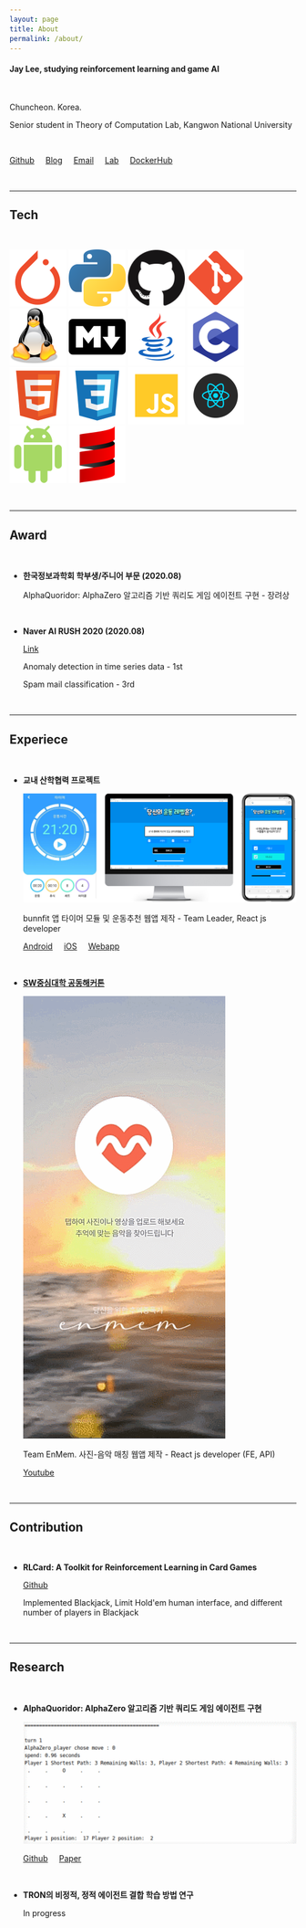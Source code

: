 ```yaml
---
layout: page
title: About
permalink: /about/
---
```



#### Jay Lee, studying reinforcement learning and game AI

<br/>

Chuncheon. Korea.

Senior student in Theory of Computation Lab, Kangwon National University

<br/>

  [Github](https://github.com/Clarit7) &nbsp; &nbsp; [Blog](https://clarit7.github.io) &nbsp; &nbsp; [Email](mailto:intelleej@gmail.com) &nbsp; &nbsp; [Lab](https://narame7.github.io/) &nbsp; &nbsp; [DockerHub](https://hub.docker.com/u/clarit7)

<br/>

***

## Tech

<br/>

![pytorch](./images/about/pytorch.png) ![python](./images/about/python.png) ![github](./images/about/github.png) ![git](./images/about/git.png) ![linux](./images/about/linux.png) ![markdown](./images/about/iconfinder_markdown_298823.png) ![java](./images/about/java.png) ![clang](./images/about/clang.png) ![html](./images/about/html.png) ![css](./images/about/css.png) ![js](./images/about/js.png) ![react](./images/about/react.png) ![android](./images/about/android.png) ![scala](./images/about/scala.png)

<br/>

***

## Award

<br/>

* **한국정보과학회 학부생/주니어 부문 (2020.08)**

  AlphaQuoridor: AlphaZero 알고리즘 기반 쿼리도 게임 에이전트 구현 - 장려상
  
<br/>
  
* **Naver AI RUSH 2020 (2020.08)**
  
  [Link](https://campaign.naver.com/airush/)
  
  Anomaly detection in time series data - 1st
  
  Spam mail classification - 3rd
  
<br/>

***

## Experiece

<br/>

* **교내 산학협력 프로젝트**
  
  ![/images/about/1.png](/images/about/1.png)
  
  bunnfit 앱 타이머 모듈 및 운동추천 웹앱 제작 - Team Leader, React js developer

  [Android](https://play.google.com/store/apps/details?id=com.bunnit.haja.android) &nbsp; &nbsp; [iOS](https://apps.apple.com/kr/app/%EB%B2%88%ED%95%8F-%EA%B8%B0%EB%A1%9D%EC%9D%B4-%EB%AA%B8%EC%9D%84-%EB%A7%8C%EB%93%A0%EB%8B%A4/id1503464984) &nbsp; &nbsp; [Webapp](https://poll.haja.life/)
  
<br/>

* [**SW중심대학 공동해커톤**](https://swhackathon.com/)

  ![/images/about/enmem.gif](/images/about/enmem.gif)
  
  Team EnMem. 사진-음악 매칭 웹앱 제작 - React js developer (FE, API)
  
  [Youtube](https://youtu.be/L_te34S3Zec)
  
<br/>

***

## Contribution

<br/>

* **RLCard: A Toolkit for Reinforcement Learning in Card Games**
  
  [Github](https://github.com/datamllab/rlcard)
  
  Implemented Blackjack, Limit Hold'em human interface, and different number of players in Blackjack

<br/>

***

## Research

<br/>

* **AlphaQuoridor: AlphaZero 알고리즘 기반 쿼리도 게임 에이전트 구현**

  ![quoridor](./images/about/quoridor.gif)

  [Github](https://github.com/Clarit7/AlphaZero_Quoridor) &nbsp; &nbsp; [Paper](https://www.dbpia.co.kr/Journal/articleDetail?nodeId=NODE09874821)

<br/>

* **TRON의 비정적, 정적 에이전트 결합 학습 방법 연구**

  In progress
